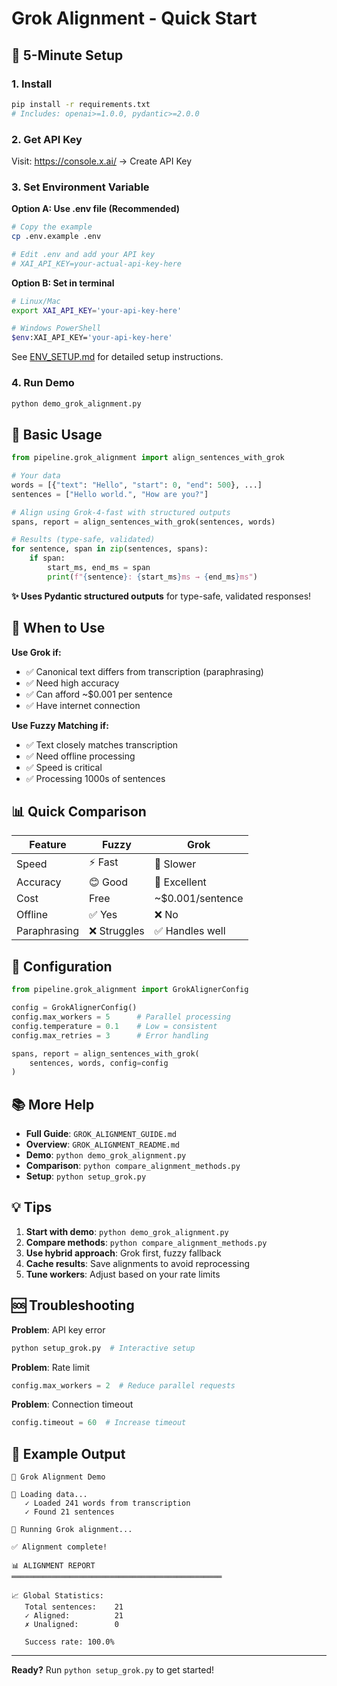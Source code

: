# Grok Alignment - Quick Start

## 🚀 5-Minute Setup

### 1. Install
```bash
pip install -r requirements.txt
# Includes: openai>=1.0.0, pydantic>=2.0.0
```

### 2. Get API Key
Visit: https://console.x.ai/ → Create API Key

### 3. Set Environment Variable

**Option A: Use .env file (Recommended)**
```bash
# Copy the example
cp .env.example .env

# Edit .env and add your API key
# XAI_API_KEY=your-actual-api-key-here
```

**Option B: Set in terminal**
```bash
# Linux/Mac
export XAI_API_KEY='your-api-key-here'

# Windows PowerShell
$env:XAI_API_KEY='your-api-key-here'
```

See [ENV_SETUP.md](ENV_SETUP.md) for detailed setup instructions.

### 4. Run Demo
```bash
python demo_grok_alignment.py
```

## 📝 Basic Usage

```python
from pipeline.grok_alignment import align_sentences_with_grok

# Your data
words = [{"text": "Hello", "start": 0, "end": 500}, ...]
sentences = ["Hello world.", "How are you?"]

# Align using Grok-4-fast with structured outputs
spans, report = align_sentences_with_grok(sentences, words)

# Results (type-safe, validated)
for sentence, span in zip(sentences, spans):
    if span:
        start_ms, end_ms = span
        print(f"{sentence}: {start_ms}ms → {end_ms}ms")
```

**✨ Uses Pydantic structured outputs** for type-safe, validated responses!

## 🎯 When to Use

**Use Grok if:**
- ✅ Canonical text differs from transcription (paraphrasing)
- ✅ Need high accuracy
- ✅ Can afford ~$0.001 per sentence
- ✅ Have internet connection

**Use Fuzzy Matching if:**
- ✅ Text closely matches transcription
- ✅ Need offline processing
- ✅ Speed is critical
- ✅ Processing 1000s of sentences

## 📊 Quick Comparison

| Feature | Fuzzy | Grok |
|---------|-------|------|
| Speed | ⚡ Fast | 🐌 Slower |
| Accuracy | 😊 Good | 🎯 Excellent |
| Cost | Free | ~$0.001/sentence |
| Offline | ✅ Yes | ❌ No |
| Paraphrasing | ❌ Struggles | ✅ Handles well |

## 🔧 Configuration

```python
from pipeline.grok_alignment import GrokAlignerConfig

config = GrokAlignerConfig()
config.max_workers = 5      # Parallel processing
config.temperature = 0.1    # Low = consistent
config.max_retries = 3      # Error handling

spans, report = align_sentences_with_grok(
    sentences, words, config=config
)
```

## 📚 More Help

- **Full Guide**: `GROK_ALIGNMENT_GUIDE.md`
- **Overview**: `GROK_ALIGNMENT_README.md`
- **Demo**: `python demo_grok_alignment.py`
- **Comparison**: `python compare_alignment_methods.py`
- **Setup**: `python setup_grok.py`

## 💡 Tips

1. **Start with demo**: `python demo_grok_alignment.py`
2. **Compare methods**: `python compare_alignment_methods.py`
3. **Use hybrid approach**: Grok first, fuzzy fallback
4. **Cache results**: Save alignments to avoid reprocessing
5. **Tune workers**: Adjust based on your rate limits

## 🆘 Troubleshooting

**Problem**: API key error
```bash
python setup_grok.py  # Interactive setup
```

**Problem**: Rate limit
```python
config.max_workers = 2  # Reduce parallel requests
```

**Problem**: Connection timeout
```python
config.timeout = 60  # Increase timeout
```

## 📖 Example Output

```
🚀 Grok Alignment Demo

📂 Loading data...
   ✓ Loaded 241 words from transcription
   ✓ Found 21 sentences

🤖 Running Grok alignment...
   
✅ Alignment complete!

📊 ALIGNMENT REPORT
═══════════════════════════════════════════════

📈 Global Statistics:
   Total sentences:    21
   ✓ Aligned:          21
   ✗ Unaligned:        0
   
   Success rate: 100.0%
```

---

**Ready?** Run `python setup_grok.py` to get started!

